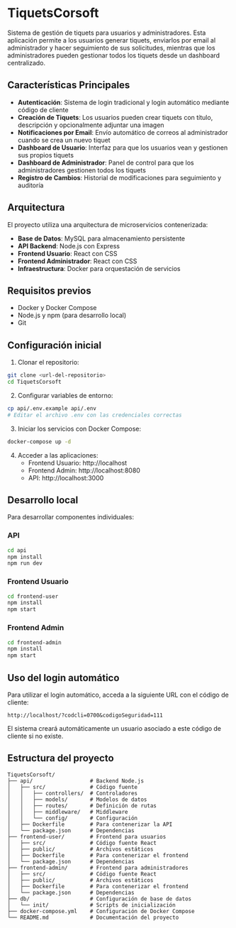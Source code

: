 # TiquetsCorsoft

Sistema de gestión de tiquets para usuarios y administradores. Esta aplicación permite a los usuarios generar tiquets, enviarlos por email al administrador y hacer seguimiento de sus solicitudes, mientras que los administradores pueden gestionar todos los tiquets desde un dashboard centralizado.

## Características Principales

- **Autenticación**: Sistema de login tradicional y login automático mediante código de cliente
- **Creación de Tiquets**: Los usuarios pueden crear tiquets con título, descripción y opcionalmente adjuntar una imagen
- **Notificaciones por Email**: Envío automático de correos al administrador cuando se crea un nuevo tiquet
- **Dashboard de Usuario**: Interfaz para que los usuarios vean y gestionen sus propios tiquets
- **Dashboard de Administrador**: Panel de control para que los administradores gestionen todos los tiquets
- **Registro de Cambios**: Historial de modificaciones para seguimiento y auditoría

## Arquitectura

El proyecto utiliza una arquitectura de microservicios contenerizada:

- **Base de Datos**: MySQL para almacenamiento persistente
- **API Backend**: Node.js con Express
- **Frontend Usuario**: React con CSS
- **Frontend Administrador**: React con CSS
- **Infraestructura**: Docker para orquestación de servicios

## Requisitos previos

- Docker y Docker Compose
- Node.js y npm (para desarrollo local)
- Git

## Configuración inicial

1. Clonar el repositorio:
```bash
git clone <url-del-repositorio>
cd TiquetsCorsoft
```

2. Configurar variables de entorno:
```bash
cp api/.env.example api/.env
# Editar el archivo .env con las credenciales correctas
```

3. Iniciar los servicios con Docker Compose:
```bash
docker-compose up -d
```

4. Acceder a las aplicaciones:
   - Frontend Usuario: http://localhost
   - Frontend Admin: http://localhost:8080
   - API: http://localhost:3000

## Desarrollo local

Para desarrollar componentes individuales:

### API
```bash
cd api
npm install
npm run dev
```

### Frontend Usuario
```bash
cd frontend-user
npm install
npm start
```

### Frontend Admin
```bash
cd frontend-admin
npm install
npm start
```

## Uso del login automático

Para utilizar el login automático, acceda a la siguiente URL con el código de cliente:
```
http://localhost/?codcli=0700&codigoSeguridad=111
```

El sistema creará automáticamente un usuario asociado a este código de cliente si no existe.

## Estructura del proyecto
```
TiquetsCorsoft/
├── api/                  # Backend Node.js
│   ├── src/              # Código fuente
│   │   ├── controllers/  # Controladores
│   │   ├── models/       # Modelos de datos
│   │   ├── routes/       # Definición de rutas
│   │   ├── middleware/   # Middleware
│   │   └── config/       # Configuración
│   ├── Dockerfile        # Para contenerizar la API
│   └── package.json      # Dependencias
├── frontend-user/        # Frontend para usuarios
│   ├── src/              # Código fuente React
│   ├── public/           # Archivos estáticos
│   ├── Dockerfile        # Para contenerizar el frontend
│   └── package.json      # Dependencias
├── frontend-admin/       # Frontend para administradores
│   ├── src/              # Código fuente React
│   ├── public/           # Archivos estáticos
│   ├── Dockerfile        # Para contenerizar el frontend
│   └── package.json      # Dependencias
├── db/                   # Configuración de base de datos
│   └── init/             # Scripts de inicialización
├── docker-compose.yml    # Configuración de Docker Compose
└── README.md             # Documentación del proyecto
```
